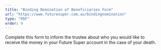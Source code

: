 ```yaml
---
title: "Binding Nomination of Beneficiaries Form"
url: "https://www.futuresuper.com.au/bindingnomination"
type: "PDF"
order: 9
---
```


Complete this form to inform the trustee about who you would like to receive the money in your Future Super account in the case of your death.
